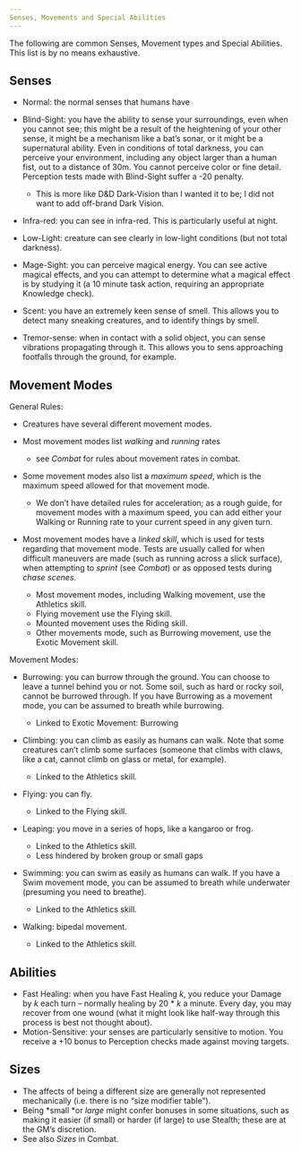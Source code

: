 ```yaml
---
Senses, Movements and Special Abilities
---
```


The following are common Senses, Movement types and Special Abilities.
This list is by no means exhaustive.

## <span id="anchor-91"></span>Senses

  - Normal: the normal senses that humans have

  - Blind-Sight: you have the ability to sense your surroundings, even
    when you cannot see; this might be a result of the heightening of
    your other sense, it might be a mechanism like a bat’s sonar, or it
    might be a supernatural ability. Even in conditions of total
    darkness, you can perceive your environment, including any object
    larger than a human fist, out to a distance of 30m. You cannot
    perceive color or fine detail. Perception tests made with
    Blind-Sight suffer a -20 penalty.
    
      - This is more like D\&D Dark-Vision than I wanted it to be; I did
        not want to add off-brand Dark Vision.

  - Infra-red: you can see in infra-red. This is particularly useful at
    night.

  - Low-Light: creature can see clearly in low-light conditions (but not
    total darkness).

  - Mage-Sight: you can perceive magical energy. You can see active
    magical effects, and you can attempt to determine what a magical
    effect is by studying it (a 10 minute task action, requiring an
    appropriate Knowledge check).

  - Scent: you have an extremely keen sense of smell. This allows you to
    detect many sneaking creatures, and to identify things by smell.

  - Tremor-sense: when in contact with a solid object, you can sense
    vibrations propagating through it. This allows you to sens
    approaching footfalls through the ground, for example.

## <span id="anchor-92"></span>Movement Modes

General Rules:

  - Creatures have several different movement modes.

  - Most movement modes list *walking* and *running* rates
    
      - see *Combat* for rules about movement rates in combat.

  - Some movement modes also list a *maximum speed*, which is the
    maximum speed allowed for that movement mode.
    
      - We don’t have detailed rules for acceleration; as a rough guide,
        for movement modes with a maximum speed, you can add either your
        Walking or Running rate to your current speed in any given turn.

  - Most movement modes have a *linked skill*, which is used for tests
    regarding that movement mode. Tests are usually called for when
    difficult maneuvers are made (such as running across a slick
    surface), when attempting to *sprint* (see *Combat*) or as opposed
    tests during *chase scenes*.
    
      - Most movement modes, including Walking movement, use the
        Athletics skill.
      - Flying movement use the Flying skill.
      - Mounted movement uses the Riding skill.
      - Other movements mode, such as Burrowing movement, use the Exotic
        Movement skill.

Movement Modes:

  - Burrowing: you can burrow through the ground. You can choose to
    leave a tunnel behind you or not. Some soil, such as hard or rocky
    soil, cannot be burrowed through. If you have Burrowing as a
    movement mode, you can be assumed to breath while burrowing.
    
      - Linked to Exotic Movement: Burrowing

  - Climbing: you can climb as easily as humans can walk. Note that some
    creatures can’t climb some surfaces (someone that climbs with claws,
    like a cat, cannot climb on glass or metal, for example).
    
      - Linked to the Athletics skill.

  - Flying: you can fly.
    
      - Linked to the Flying skill.

  - Leaping: you move in a series of hops, like a kangaroo or frog.
    
      - Linked to the Athletics skill.
      - Less hindered by broken group or small gaps

  - Swimming: you can swim as easily as humans can walk. If you have a
    Swim movement mode, you can be assumed to breath while underwater
    (presuming you need to breathe).
    
      - Linked to the Athletics skill.

  - Walking: bipedal movement.
    
      - Linked to the Athletics skill.

## <span id="anchor-93"></span>Abilities

  - Fast Healing: when you have Fast Healing *k*, you reduce your Damage
    by *k* each turn – normally healing by 20 \* *k* a minute. Every
    day, you may recover from one wound (what it might look like
    half-way through this process is best not thought about).
  - Motion-Sensitive: your senses are particularly sensitive to motion.
    You receive a +10 bonus to Perception checks made against moving
    targets.

## <span id="anchor-94"></span>Sizes

  - The affects of being a different size are generally not represented
    mechanically (i.e. there is no “size modifier table”).
  - Being *small *or *large* might confer bonuses in some situations,
    such as making it easier (if small) or harder (if large) to use
    Stealth; these are at the GM’s discretion.
  - See also *Sizes* in Combat.

